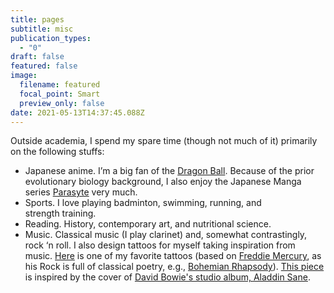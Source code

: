 ```yaml
---
title: pages
subtitle: misc
publication_types:
  - "0"
draft: false
featured: false
image:
  filename: featured
  focal_point: Smart
  preview_only: false
date: 2021-05-13T14:37:45.088Z
---
```

Outside academia, I spend my spare time (though not much of it) primarily on the following stuffs:

* Japanese anime. I’m a big fan of the [Dragon Ball](https://dragonball.fandom.com/wiki/Dragon_Ball_%28anime%29). Because of the prior evolutionary biology background, I also enjoy the Japanese Manga series [Parasyte](https://www.netflix.com/title/80191008) very much.
* Sports. I love playing badminton, swimming, running, and strength training.
* Reading. History, contemporary art, and nutritional science.
* Music. Classical music (I play clarinet) and, somewhat contrastingly, rock ‘n roll. I also design tattoos for myself taking inspiration from music. [Here](https://www.dropbox.com/s/g2midsxj7ft6u6g/tattoo.png?dl=0) is one of my favorite tattoos (based on [Freddie Mercury](https://en.wikipedia.org/wiki/Freddie_Mercury), as his Rock is full of classical poetry, e.g., [Bohemian Rhapsody](https://www.classicfm.com/discover-music/latest/bohemian-rhapsody-classical-playlist/)). [This piece](https://www.dropbox.com/s/wi6yjbjyb5x4jrn/david_bowie.png?dl=0) is inspired by the cover of [David Bowie's studio album, Aladdin Sane](https://www.amateurphotographer.co.uk/technique/interviews/greatest-album-cover-photography-aladdin-sane-by-david-bowie-142479).
